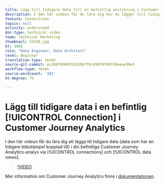 ```yaml
---
title: Lägg till tidigare data till en befintlig anslutning i Customer Journey Analytics
description: I den här videon får du lära dig hur du lägger till tidigare data (data som har en tidigare tidsstämpel kopplad till) i din befintliga Adobe Customer Journey Analytics-analys via anslutningar och datavyer.
feature: Connections
topics: null
activity: understand
doc-type: technical video
team: Technical Marketing
thumbnail: 32549.jpg
kt: 3965
role: "Data Engineer, Data Architect"
level: Beginner
translation-type: tm+mt
source-git-commit: ec3697dd60161b59b7f0cd9878f40fd9eeae30e5
workflow-type: tm+mt
source-wordcount: '101'
ht-degree: 7%

---
```



# Lägg till tidigare data i en befintlig [!UICONTROL Connection] i Customer Journey Analytics

I den här videon får du lära dig att lägga till tidigare data (data som har en tidigare tidsstämpel kopplad till) i din befintliga Customer Journey Analytics-analys via [!UICONTROL connections] och [!UICONTROL data views].

>[!VIDEO](https://video.tv.adobe.com/v/32549/?quality=12)

Mer information om Customer Journey Analytics finns i [dokumentationen](https://docs.adobe.com/content/help/en/analytics-platform/using/cja-landing.html).
